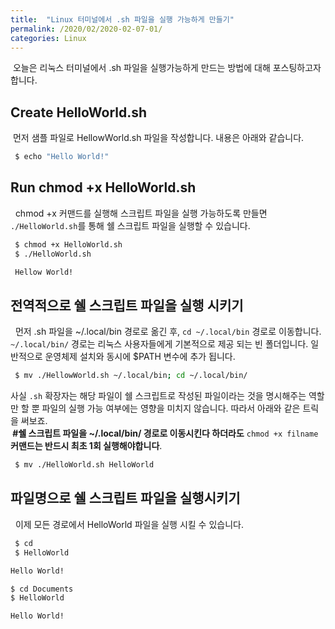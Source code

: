 ```yaml
---
title:  "Linux 터미널에서 .sh 파일을 실행 가능하게 만들기"
permalink: /2020/02/2020-02-07-01/
categories: Linux 
---
```

&nbsp;오늘은 리눅스 터미널에서 .sh 파일을 실행가능하게 만드는 방법에 대해 포스팅하고자 합니다.

## Create HelloWorld.sh 
&nbsp;먼저 샘플 파일로 HellowWorld.sh 파일을 작성합니다. 내용은 아래와 같습니다.
```bash
 $ echo "Hello World!"
```

## Run chmod +x HelloWorld.sh 
&nbsp; chmod +x 커맨드를 실행해 스크립트 파일을 실행 가능하도록 만들면 
```./HelloWorld.sh```를 통해 쉘 스크립트 파일을 실행할 수 있습니다.
```bash
 $ chmod +x HelloWorld.sh
 $ ./HelloWorld.sh
```
```bash
 Hellow World!
```
## 전역적으로 쉘 스크립트 파일을 실행 시키기
&nbsp; 먼저 .sh 파일을 ~/.local/bin 경로로 옮긴 후, ```cd ~/.local/bin``` 경로로 이동합니다. 
```~/.local/bin/``` 경로는 리눅스 사용자들에게 기본적으로 제공 되는 빈 폴더입니다. 일반적으로 운영체제 설치와 동시에 $PATH 변수에 추가 됩니다.
```bash
 $ mv ./HellowWorld.sh ~/.local/bin; cd ~/.local/bin/
```
사실 ```.sh``` 확장자는 해당 파일이 쉘 스크립트로 작성된 파일이라는 것을 명시해주는 역할만 할 뿐 파일의 실행 가능 여부에는 영향을 미치지 않습니다. 따라서 아래와 같은 트릭을 써보죠.  
**&nbsp;#쉘 스크립트 파일을 ~/.local/bin/ 경로로 이동시킨다 하더라도** ```chmod +x filname``` **커맨드는 반드시 최초 1회 실행해야합니다**.
```bash
 $ mv ./HelloWorld.sh HelloWorld
```
## 파일명으로 쉘 스크립트 파일을 실행시키기
&nbsp; 이제 모든 경로에서 HelloWorld 파일을 실행 시킬 수 있습니다.
```bash
 $ cd
 $ HelloWorld
 ```
 ```bash
 Hello World!
 ```
 ```bash
 $ cd Documents
 $ HelloWorld
 ```
 ```bash
 Hello World!
```